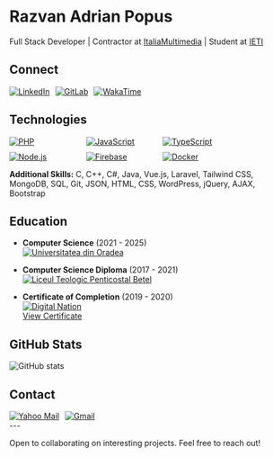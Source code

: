 # Razvan Adrian Popus

Full Stack Developer | Contractor at [ItaliaMultimedia](https://italiamultimedia.com) | Student at [IETI](https://ieti.uoradea.ro/ro/)

## Connect

<div style="display: flex; gap: 10px;">
  <a href="https://ro.linkedin.com/in/popus-razvan-3036011ab"><img src="https://img.shields.io/badge/LinkedIn-0A66C2?style=for-the-badge&logo=linkedin&logoColor=white" alt="LinkedIn"></a>
  <a href="https://gitlab.com/punkrock43/"><img src="https://img.shields.io/badge/GitLab-FC6D26?style=for-the-badge&logo=gitlab&logoColor=white" alt="GitLab"></a>
  <a href="https://wakatime.com/@punkrock"><img src="https://img.shields.io/badge/WakaTime-000000?style=for-the-badge&logo=WakaTime&logoColor=white" alt="WakaTime"></a>
</div>

## Technologies

<div style="display: grid; grid-template-columns: repeat(auto-fit, minmax(120px, 1fr)); gap: 10px; max-width: 400px;">
  <a href="https://www.php.net"><img src="https://img.shields.io/badge/PHP-777BB4?style=for-the-badge&logo=php&logoColor=white" alt="PHP"></a>
  <a href="https://developer.mozilla.org/en-US/docs/Web/JavaScript"><img src="https://img.shields.io/badge/JavaScript-F7DF1E?style=for-the-badge&logo=javascript&logoColor=black" alt="JavaScript"></a>
  <a href="https://www.typescriptlang.org"><img src="https://img.shields.io/badge/TypeScript-3178C6?style=for-the-badge&logo=typescript&logoColor=white" alt="TypeScript"></a>
  <a href="https://nodejs.org"><img src="https://img.shields.io/badge/Node.js-339933?style=for-the-badge&logo=node.js&logoColor=white" alt="Node.js"></a>
  <a href="https://firebase.google.com"><img src="https://img.shields.io/badge/Firebase-FFCA28?style=for-the-badge&logo=firebase&logoColor=black" alt="Firebase"></a>
  <a href="https://www.docker.com"><img src="https://img.shields.io/badge/Docker-2496ED?style=for-the-badge&logo=docker&logoColor=white" alt="Docker"></a>
</div>

**Additional Skills:** C, C++, C#, Java, Vue.js, Laravel, Tailwind CSS, MongoDB, SQL, Git, JSON, HTML, CSS, WordPress, jQuery, AJAX, Bootstrap

## Education

- **Computer Science** (2021 - 2025)  
  <a href="https://ieti.uoradea.ro/ro/"><img src="https://img.shields.io/badge/Universitatea_din_Oradea-4285F4?style=for-the-badge" alt="Universitatea din Oradea"></a>

- **Computer Science Diploma** (2017 - 2021)  
  <a href="https://ltpbetel.ro"><img src="https://img.shields.io/badge/Liceul_Teologic_Penticostal_Betel-4285F4?style=for-the-badge" alt="Liceul Teologic Penticostal Betel"></a>

- **Certificate of Completion** (2019 - 2020)  
  <a href="https://digitalnation.ro"><img src="https://img.shields.io/badge/Digital_Nation-4285F4?style=for-the-badge" alt="Digital Nation"></a>  
  [View Certificate](https://drive.google.com/file/d/1IptZQrS-pmaEtLa2kySmGs49IBFK5p5K/view)

## GitHub Stats

![GitHub stats](https://github-readme-stats.vercel.app/api?username=punkrock34&show_icons=true&theme=dark&bg_color=0D1117&hide_border=true&text_color=FFFFFF&icon_color=58A6FF&title_color=58A6FF)

## Contact

<div style="display: flex; gap: 10px;">
  <a href="mailto:razvan_popus@yahoo.ro"><img src="https://img.shields.io/badge/Yahoo!-6001D2?style=for-the-badge&logo=Yahoo!&logoColor=white" alt="Yahoo Mail"></a>
  <a href="mailto:popusrazvan335@gmail.com"><img src="https://img.shields.io/badge/Gmail-EA4335?style=for-the-badge&logo=gmail&logoColor=white" alt="Gmail"></a>
</div>
---

Open to collaborating on interesting projects. Feel free to reach out!
